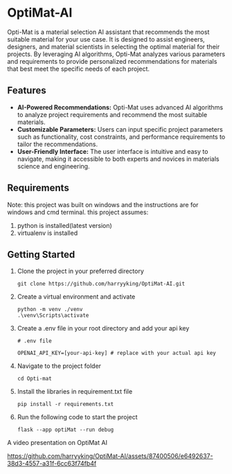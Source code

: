 # OptiMat-AI
Opti-Mat is a material selection AI assistant that recommends the most suitable material for your use case. It is designed to assist engineers, designers, and material scientists in selecting the optimal material for their projects. By leveraging AI algorithms, Opti-Mat analyzes various parameters and requirements to provide personalized recommendations for materials that best meet the specific needs of each project.

## Features

- **AI-Powered Recommendations:** Opti-Mat uses advanced AI algorithms to analyze project requirements and recommend the most suitable materials.
- **Customizable Parameters:** Users can input specific project parameters such as functionality, cost constraints, and performance requirements to tailor the recommendations.
- **User-Friendly Interface:** The user interface is intuitive and easy to navigate, making it accessible to both experts and novices in materials science and engineering.


## Requirements

Note: this project was built on windows and the instructions are for windows and cmd terminal.
this project assumes:
1. python is installed(latest version)
2. virtualenv is installed

## Getting Started
1. Clone the project in your preferred directory
   
   ```
   git clone https://github.com/harryyking/OptiMat-AI.git
   ```

2. Create a virtual environment and activate
   ```
   python -m venv ./venv
   .\venv\Scripts\activate
   ```

3. Create a .env file in your root directory and add your api key
   ```
   # .env file
   
   OPENAI_API_KEY=[your-api-key] # replace with your actual api key
   ```
   
4. Navigate to the project folder

   ```
   cd Opti-mat
   ```

5. Install the libraries in requirement.txt file
   ```
   pip install -r requirements.txt
   ```
   
6. Run the following code to start the project
   
   ```
   flask --app optiMat --run debug
   ```

A video presentation on OptiMat AI 

https://github.com/harryyking/OptiMat-AI/assets/87400506/e6492637-38d3-4557-a31f-6cc63f74fb4f


